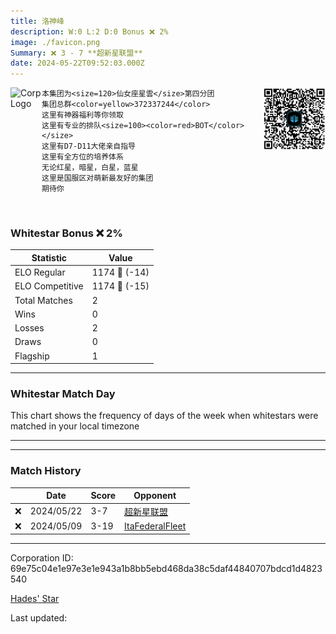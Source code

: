 ```yaml
---
title: ​洛神峰
description: W:0 L:2 D:0 Bonus ❌ 2%
image: ./favicon.png
Summary: ❌ 3 - 7 **超新星联盟**
date: 2024-05-22T09:52:03.000Z
---
```

<head>
<link rel="icon" type="image/x-icon" href="./favicon.ico">
</head>
<img align="left" width="50" height="50" src="./favicon.ico" alt="Corp Logo"><img align="right" width="100" height="100" src="./qr.png" alt="QR Code">

```
本集团为<size=120>仙女座星雲</size>第四分团
集团总群<color=yellow>372337244</color> 
这里有神器福利等你领取
这里有专业的排队<size=100><color=red>BOT</color> 
</size>
这里有D7-D11大佬亲自指导
这里有全方位的培养体系
无论红星，暗星，白星，蓝星
这里是国服区对萌新最友好的集团
期待你
```
<br>

### Whitestar Bonus ❌ 2%

| Statistic | Value |
| --- | --- |
| ELO Regular | 1174 🔻  (-14)|
| ELO Competitive | 1174 🔻  (-15)|
| Total Matches | 2 |
| Wins | 0 |
| Losses | 2 |
| Draws | 0 |
| Flagship | 1 |

---

### Whitestar Match Day

This chart shows the frequency of days of the week when whitestars were matched in your local timezone

<!-- Load Chart.js from jsDelivr CDN -->
<script src="https://cdn.jsdelivr.net/npm/chart.js@4.0.1"></script>

<!-- Create a canvas element where the chart will be rendered -->
<canvas id="myChart" width="400" height="200"></canvas>

<!-- JavaScript code to render the bar chart -->
<script>
    document.addEventListener("DOMContentLoaded", function() {
        // Ensure scanTime is an array; if empty, handle accordingly
        let timestamps = [1715939523,1714795956];

        const fontColor = 'rgba(64, 128, 160, 1)';

        // Function to convert Unix timestamps to day of the week (0=Sunday, 6=Saturday)
        function getDayOfWeek(timestamp) {
            return new Date(timestamp * 1000).getDay();
        }

        // Initialize an array to count occurrences for each day of the week
        let dayCounts = [0, 0, 0, 0, 0, 0, 0];

        // Populate the dayCounts array based on the scanTime data
        timestamps.forEach(ts => {
            let dayOfWeek = getDayOfWeek(ts);
            dayCounts[dayOfWeek]++;
        });

        // Chart.js configuration for the bar chart
        const data = {
            labels: ['Sunday', 'Monday', 'Tuesday', 'Wednesday', 'Thursday', 'Friday', 'Saturday'],
            datasets: [{
                data: dayCounts,
                backgroundColor: [
                    'rgba(0, 191, 255, 0.2)',   // Deep Sky Blue (Sunday)
                    'rgba(135, 206, 250, 0.2)', // Light Sky Blue (Monday)
                    'rgba(173, 216, 230, 0.2)', // Light Blue (Tuesday)
                    'rgba(214, 236, 243, 0.2)', // Custom light blue (Wednesday)
                    'rgba(173, 216, 230, 0.2)', // Light Blue (Thursday)
                    'rgba(135, 206, 250, 0.2)', // Light Sky Blue (Friday)
                    'rgba(0, 191, 255, 0.2)'    // Deep Sky Blue (Saturday)
                ],
                borderColor: [
                    'rgba(0, 191, 255, 1)',
                    'rgba(135, 206, 250, 1)',
                    'rgba(173, 216, 230, 1)',
                    'rgba(214, 236, 243, 1)',
                    'rgba(173, 216, 230, 1)',
                    'rgba(135, 206, 250, 1)',
                    'rgba(0, 191, 255, 1)'
                ],
                borderWidth: 1,
                minBarLength: 5
            }]
        };

        const config = {
            type: 'bar',
            data: data,
            options: {
                scales: {
                    y: {
                        beginAtZero: true,
                        ticks: {
                            stepSize: 1,
                            color: fontColor
                        },
                        grid: {
                            color: 'rgba(255, 255, 255, 0.2)'
                        }
                    },
                    x: {
                        ticks: {
                            color: fontColor
                        },
                        grid: {
                            display: false 
                        }
                    }
                },
                plugins: {
                    legend: {
                        display: false
                    }
                }
            }
        };

        // Render the chart
        const ctx = document.getElementById('myChart').getContext('2d');
        const myChart = new Chart(ctx, config);
    });
</script>
    
---

---
### Match History

|  | Date | Score | Opponent |
| --- | --- | --- | --- |
| ❌ | 2024/05/22 | 3-7 | [超新星联盟](https://ws.tsl.rocks/corp/c3667794c88fd0a09f565dc3b4fed5325f131a616d01d0f6890755b44997d0a1/) |
| ❌ | 2024/05/09 | 3-19 | [ItaFederalFleet](https://ws.tsl.rocks/corp/02f7ac2b406e46cbb3e1f7fa3a0fb0dc2c32f9bc8afc54c299cd54757463ddbe/) |

---
Corporation ID: 69e75c04e1e97e3e1e943a1b8bb5ebd468da38c5daf44840707bdcd1d4823540

[Hades' Star](https://www.hadesstar.com)
<script src="/assets/localtime.js"></script>
<div>
  Last updated: <span class="last-updated-date" data-unix-time="1716371523"></span>
</div>
